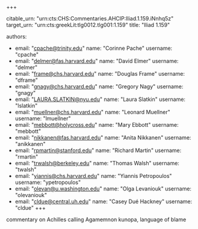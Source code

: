 +++


citable_urn: "urn:cts:CHS:Commentaries.AHCIP:Iliad.1.159.iNnhq5z"
target_urn: "urn:cts:greekLit:tlg0012.tlg001:1.159"
title: "Iliad 1.159"

authors:
- email: "cpache@trinity.edu"
  name: "Corinne Pache"
  username: "cpache"
- email: "delmer@fas.harvard.edu"
  name: "David Elmer"
  username: "delmer"
- email: "frame@chs.harvard.edu"
  name: "Douglas Frame"
  username: "dframe"
- email: "gnagy@chs.harvard.edu"
  name: "Gregory Nagy"
  username: "gnagy"
- email: "LAURA.SLATKIN@nyu.edu"
  name: "Laura Slatkin"
  username: "lslatkin"
- email: "muellner@chs.harvard.edu"
  name: "Leonard Muellner"
  username: "lmuellner"
- email: "mebbott@holycross.edu"
  name: "Mary Ebbott"
  username: "mebbott"
- email: "nikkanen@fas.harvard.edu"
  name: "Anita Nikkanen"
  username: "anikkanen"
- email: "rpmartin@stanford.edu"
  name: "Richard Martin"
  username: "rmartin"
- email: "trwalsh@berkeley.edu"
  name: "Thomas Walsh"
  username: "twalsh"
- email: "yiannis@chs.harvard.edu"
  name: "Yiannis Petropoulos"
  username: "ypetropoulos"
- email: "olevan@u.washington.edu"
  name: "Olga Levaniouk"
  username: "olevaniouk"
- email: "cldue@central.uh.edu"
  name: "Casey Dué Hackney"
  username: "cldue"
+++

<p>commentary on Achilles calling Agamemnon kunopa, language of blame</p>